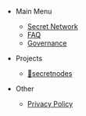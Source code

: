
- Main Menu
  - [Secret Network](https://scrt.network "Secret Network")
  - [FAQ](faq.md "FAQ")
  - [Governance](https://secretnodes.com/secret/chains/secret-2/governance "Proposals on the Secret Network")

- Projects
  - [ 🧩secretnodes](https://secretnodes.com)

- Other
  - [Privacy Policy](privacy-policy.md)
